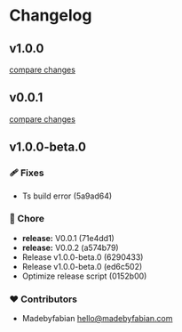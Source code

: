 # Changelog

## v1.0.0

[compare changes](https://github.com/madebyfabian/nuxt-wordpress/compare/v1.0.0-beta.3...v1.0.0)

## v0.0.1

[compare changes](https://github.com/madebyfabian/nuxt-wordpress/compare/v1.0.0-beta.2...v0.0.1)

## v1.0.0-beta.0

### 🩹 Fixes

- Ts build error (5a9ad64)

### 🏡 Chore

- **release:** V0.0.1 (71e4dd1)
- **release:** V0.0.2 (a574b79)
- Release v1.0.0-beta.0 (6290433)
- Release v1.0.0-beta.0 (ed6c502)
- Optimize release script (0152b00)

### ❤️ Contributors

- Madebyfabian <hello@madebyfabian.com>
